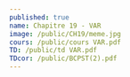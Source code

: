 ```yaml
---
published: true
name: Chapitre 19 - VAR
image: /public/CH19/meme.jpg
cours: /public/cours VAR.pdf
TD: /public/td VAR.pdf
TDcor: /public/BCPST(2).pdf
---
```

